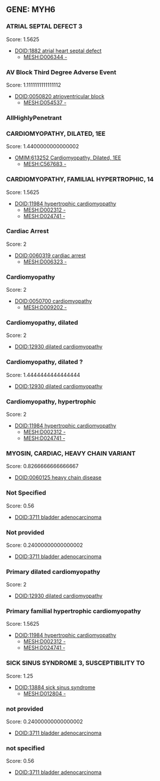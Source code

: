 
## GENE: MYH6

### ATRIAL SEPTAL DEFECT 3

Score: 1.5625

 * [DOID:1882 atrial heart septal defect](http://beta.monarchinitiative.org/disease/DOID:1882)
    * [MESH:D006344 -](http://beta.monarchinitiative.org/disease/MESH:D006344)

### AV Block Third Degree Adverse Event

Score: 1.1111111111111112

 * [DOID:0050820 atrioventricular block](http://beta.monarchinitiative.org/disease/DOID:0050820)
    * [MESH:D054537 -](http://beta.monarchinitiative.org/disease/MESH:D054537)

### AllHighlyPenetrant

### CARDIOMYOPATHY, DILATED, 1EE

Score: 1.4400000000000002

 * [OMIM:613252 Cardiomyopathy, Dilated, 1EE](http://beta.monarchinitiative.org/disease/OMIM:613252)
    * [MESH:C567683 -](http://beta.monarchinitiative.org/disease/MESH:C567683)

### CARDIOMYOPATHY, FAMILIAL HYPERTROPHIC, 14

Score: 1.5625

 * [DOID:11984 hypertrophic cardiomyopathy](http://beta.monarchinitiative.org/disease/DOID:11984)
    * [MESH:D002312 -](http://beta.monarchinitiative.org/disease/MESH:D002312)
    * [MESH:D024741 -](http://beta.monarchinitiative.org/disease/MESH:D024741)

### Cardiac Arrest

Score: 2

 * [DOID:0060319 cardiac arrest](http://beta.monarchinitiative.org/disease/DOID:0060319)
    * [MESH:D006323 -](http://beta.monarchinitiative.org/disease/MESH:D006323)

### Cardiomyopathy

Score: 2

 * [DOID:0050700 cardiomyopathy](http://beta.monarchinitiative.org/disease/DOID:0050700)
    * [MESH:D009202 -](http://beta.monarchinitiative.org/disease/MESH:D009202)

### Cardiomyopathy, dilated

Score: 2

 * [DOID:12930 dilated cardiomyopathy](http://beta.monarchinitiative.org/disease/DOID:12930)

### Cardiomyopathy, dilated ?

Score: 1.4444444444444444

 * [DOID:12930 dilated cardiomyopathy](http://beta.monarchinitiative.org/disease/DOID:12930)

### Cardiomyopathy, hypertrophic

Score: 2

 * [DOID:11984 hypertrophic cardiomyopathy](http://beta.monarchinitiative.org/disease/DOID:11984)
    * [MESH:D002312 -](http://beta.monarchinitiative.org/disease/MESH:D002312)
    * [MESH:D024741 -](http://beta.monarchinitiative.org/disease/MESH:D024741)

### MYOSIN, CARDIAC, HEAVY CHAIN VARIANT

Score: 0.8266666666666667

 * [DOID:0060125 heavy chain disease](http://beta.monarchinitiative.org/disease/DOID:0060125)

### Not Specified

Score: 0.56

 * [DOID:3711 bladder adenocarcinoma](http://beta.monarchinitiative.org/disease/DOID:3711)

### Not provided

Score: 0.24000000000000002

 * [DOID:3711 bladder adenocarcinoma](http://beta.monarchinitiative.org/disease/DOID:3711)

### Primary dilated cardiomyopathy

Score: 2

 * [DOID:12930 dilated cardiomyopathy](http://beta.monarchinitiative.org/disease/DOID:12930)

### Primary familial hypertrophic cardiomyopathy

Score: 1.5625

 * [DOID:11984 hypertrophic cardiomyopathy](http://beta.monarchinitiative.org/disease/DOID:11984)
    * [MESH:D002312 -](http://beta.monarchinitiative.org/disease/MESH:D002312)
    * [MESH:D024741 -](http://beta.monarchinitiative.org/disease/MESH:D024741)

### SICK SINUS SYNDROME 3, SUSCEPTIBILITY TO

Score: 1.25

 * [DOID:13884 sick sinus syndrome](http://beta.monarchinitiative.org/disease/DOID:13884)
    * [MESH:D012804 -](http://beta.monarchinitiative.org/disease/MESH:D012804)

### not provided

Score: 0.24000000000000002

 * [DOID:3711 bladder adenocarcinoma](http://beta.monarchinitiative.org/disease/DOID:3711)

### not specified

Score: 0.56

 * [DOID:3711 bladder adenocarcinoma](http://beta.monarchinitiative.org/disease/DOID:3711)
